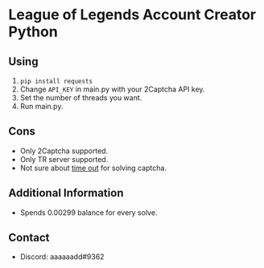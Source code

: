 # League of Legends Account Creator Python

## Using
1. `pip install requests`
2. Change `API_KEY` in main.py with your 2Captcha API key.
3. Set the number of threads you want.
4. Run main.py.

## Cons
- Only 2Captcha supported.
- Only TR server supported.
- Not sure about [time out](https://github.com/directx5/League-of-Legends-Account-Creator-Python/blob/ed8ff13a15fb893c7df3a319fc3fc121e24e34eb/captcha.py#L35) for solving captcha. 

## Additional Information
- Spends 0.00299 balance for every solve.


## Contact
- Discord: aaaaaadd#9362
